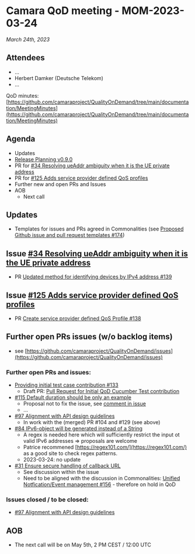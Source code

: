 # Camara QoD meeting - MOM-2023-03-24

*March 24th, 2023*

## Attendees

* ...
* Herbert Damker (Deutsche Telekom)
* ...

QoD minutes: [https://github.com/camaraproject/QualityOnDemand/tree/main/documentation/MeetingMinutes](https://github.com/camaraproject/QualityOnDemand/tree/main/documentation/MeetingMinutes)

## Agenda

* Updates
* [Release Planning v0.9.0](https://github.com/camaraproject/QualityOnDemand/issues/136)
* PR for [#34 Resolving ueAddr ambiguity when it is the UE private address](https://github.com/camaraproject/QualityOnDemand/pull/34)
* PR for [#125 Adds service provider defined QoS profiles](https://github.com/camaraproject/QualityOnDemand/issues/125)
* Further new and open PRs and Issues
* AOB
  * Next call

## Updates
* Templates for issues and PRs agreed in Commonalities (see [Proposed Github issue and pull request templates #174](https://github.com/camaraproject/WorkingGroups/pull/174))

## Issue [#34 Resolving ueAddr ambiguity when it is the UE private address](https://github.com/camaraproject/QualityOnDemand/issues/34)
* PR [Updated method for identifying devices by IPv4 address #139](https://github.com/camaraproject/QualityOnDemand/pull/139)

## Issue [#125 Adds service provider defined QoS profiles](https://github.com/camaraproject/QualityOnDemand/issues/125)
* PR [Create service provider defined QoS Profile #138](https://github.com/camaraproject/QualityOnDemand/pull/138)

## Further open PRs issues (w/o backlog items)

* see [https://github.com/camaraproject/QualityOnDemand/issues](https://github.com/camaraproject/QualityOnDemand/issues)

### Further open PRs and issues:

* [Providing initial test case contribution #133](https://github.com/camaraproject/QualityOnDemand/issues/133)
  * Draft PR: [Pull Request for Initial QoD Cucumber Test contribution](https://github.com/camaraproject/QualityOnDemand/pull/134)
* [#115 Default duration should be only an example](https://github.com/camaraproject/QualityOnDemand/issues/115)
  * Proposal not to fix the issue, see [comment in issue](https://github.com/camaraproject/QualityOnDemand/issues/115#issuecomment-1515994592)
  * ...
* [#97 Alignment with API design guidelines](https://github.com/camaraproject/QualityOnDemand/pull/97)
    * In work with the (merged) PR #104 and #129 (see above)
* [#84 IPv6-object will be generated instead of a String](https://github.com/camaraproject/QualityOnDemand/pull/84)
    * A regex is needed here which will sufficiently restrict the input ot valid IPv6 addresses => proposals are welcome
    * Patrice recommened [https://regex101.com/](https://regex101.com/) as a good site to check regex patterns.
    * 2023-03-24: no update
* [#31 Ensure secure handling of callback URL](https://github.com/camaraproject/QualityOnDemand/pull/31)
    * See discussion within the issue
    * Need to be aligned with the discussion in Commonalities: [Unified Notfication/Event management #156](https://github.com/camaraproject/WorkingGroups/issues/156) - therefore on hold in QoD

### Issues closed / to be closed:

* [#97 Alignment with API design guidelines](https://github.com/camaraproject/QualityOnDemand/issues/97)

## AOB

* The next call will be on May 5th, 2 PM CEST / 12:00 UTC
  
